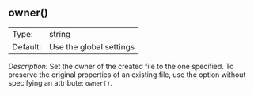 ---
---
<!-- DISCLAIMER: This file is based on the syslog-ng Open Source Edition documentation https://github.com/balabit/syslog-ng-ose-guides/commit/2f4a52ee61d1ea9ad27cb4f3168b95408fddfdf2 and is used under the terms of The syslog-ng Open Source Edition Documentation License. The file has been modified by Axoflow. -->

## owner()

|          |                         |
| -------- | ----------------------- |
| Type:    | string                  |
| Default: | Use the global settings |

*Description:* Set the owner of the created file to the one specified. To preserve the original properties of an existing file, use the option without specifying an attribute: `owner()`.

